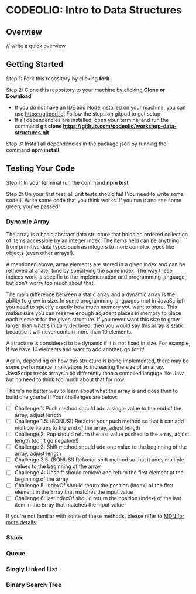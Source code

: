 # CODEOLIO: Intro to Data Structures

## Overview

// write a quick overview


## Getting Started

Step 1: Fork this repository by clicking **fork**

Step 2: Clone this repository to your machine by clicking **Clone or Download** 
- If you do not have an IDE and Node installed on your machine, you can use https://gitpod.io. Follow the steps on gitpod to get setup
- If all dependencies are installed, open your terminal and run the command **git clone https://github.com/codeolio/workshop-data-structures.git**

Step 3: Install all dependencies in the package.json by running the command **npm install**

## Testing Your Code ##

Step 1: In your terminal run the command **npm test**

Step 2: On your first test, all unit tests should fail (You need to write some code!). Write some code that you think works. If you run it and see some green, you've passed!

### Dynamic Array

The array is a basic abstract data structure that holds an ordered collection of items accessible by an integer index. The items held can be anything from primitive data types such as integers to more complex types like objects (even other arrays!). 

A mentioned above, array elements are stored in a given index and can be retrieved at a later time by specifying the same index. The way these indices work is specific to the implementation and programming language, but don't worry too much about that. 

The main difference between a static array and a dynamic array is the ability to grow in size. In some programming languages (not in JavaScript) you need to specify exactly how much memory you want to store. This makes sure you can reserve enough adjacent places in memory to place each element for the given structure. If you never want this size to grow larger than what's initially declared, then you would say this array is static because it will never contain more than 10 elements. 

A structure is considered to be dynamic if it is not fixed in size. For example, if we have 10 elements and want to add another, go for it! 

Again, depending on how this structure is being implemented, there may be some performance implications to increasing the size of an array. JavaScript treats arrays a bit differently than a compiled languge like Java, but no need to think too much about that for now. 

There's no better way to learn about what the array is and does than to build one yourself! Your challenges are below: 

- [ ] Challenge 1: Push method should add a single value to the end of the array, adjust length
- [ ] Challenge 1.5: (BONUS!) Refactor your push method so that it can add multiple values to the end of the array, adjust length
- [ ] Challenge 2: Pop should return the last value pushed to the array, adjust length (don't go negative!)
- [ ] Challenge 3: Shift method should add one value to the beginning of the array, adjust length
- [ ] Challenge 3.5: (BONUS!) Refactor shift method so that it adds multiple values to the beginning of the array
- [ ] Challenge 4: Unshift should remove and return the first element at the beginning of the array
- [ ] Challenge 5: indexOf should return the position (index) of the first element in the Erray that matches the input value
- [ ] Challenge 6: lastIndexOf should return the position (index) of the last item in the Erray that matches the input value

If you're not familiar with some of these methods, please refer to [MDN for more details](https://developer.mozilla.org/en-US/docs/Web/JavaScript/Reference/Global_Objects/Array#)


### Stack



### Queue



### Singly Linked List


### Binary Search Tree




